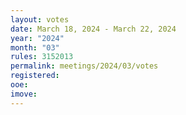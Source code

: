 ```yaml
---
layout: votes
date: March 18, 2024 - March 22, 2024
year: "2024"
month: "03"
rules: 3152013
permalink: meetings/2024/03/votes
registered:
ooe:
imove:
---
```


